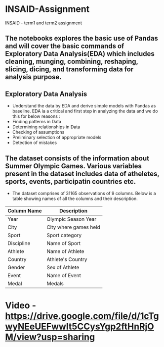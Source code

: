 # INSAID-Assignment
INSAID - term1 and term2 assignment

## The notebooks explores the basic use of Pandas and will cover the basic commands of Exploratory Data Analysis(EDA) which includes cleaning, munging, combining, reshaping, slicing, dicing, and transforming data for analysis purpose.

## Exploratory Data Analysis 
- Understand the data by EDA and derive simple models with Pandas as baseline. EDA ia a critical and first step in analyzing the data and we do this for below reasons :
- Finding patterns in Data
- Determining relationships in Data
- Checking of assumptions
- Preliminary selection of appropriate models
- Detection of mistakes

##  The dataset consists of the information about Summer Olympic Games. Various variables present in the dataset includes data of atheletes, sports, events, participatin countries etc.
- The dataset comprises of 31165 observations of 9 columns. Below is a table showing names of all the columns and their description.

| Column Name | Description           |
| ------------|-----------------------|
| Year	      | Olympic Season Year   |
| City	      | City where games held |
| Sport	      | Sport category        |
| Discipline	| Name of Sport         |
| Athlete	    | Name of Athlete       |
| Country	    | Athlete's Country     |
| Gender	    | Sex of Athlete        |
| Event	      | Name of Event         |
| Medal	      | Medals                |


# Video - https://drive.google.com/file/d/1cTgwyNEeUEFwwIt5CCysYgp2ftHnRjOM/view?usp=sharing

